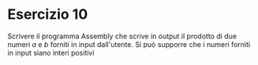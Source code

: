 # Esercizio 10

Scrivere il programma Assembly che scrive in output il prodotto di due numeri *a* e *b* forniti in input dall'utente. Si può supporre che i numeri forniti in input siano interi positivi

